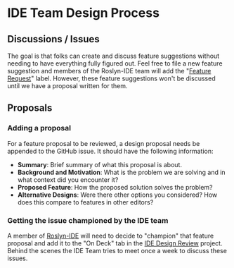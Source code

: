 # IDE Team Design Process

## Discussions / Issues

The goal is that folks can create and discuss feature suggestions without needing to have everything fully figured out. Feel free to file a new feature suggestion and members of the Roslyn-IDE team will add the "[Feature Request](https://github.com/dotnet/roslyn/issues?=is%3Aissue+is%3Aopen+sort%3Aupdated-desc+label%3A%22Feature+Request%22)" label. However, these feature suggestions won't be discussed until we have a proposal written for them.

## Proposals

### Adding a proposal

For a feature proposal to be reviewed, a design proposal needs be appended to the GitHub issue. It should have the following information:

- **Summary**: Brief summary of what this proposal is about.
- **Background and Motivation**: What is the problem we are solving and in what context did you encounter it?
- **Proposed Feature**: How the proposed solution solves the problem?
- **Alternative Designs**: Were there other options you considered? How does this compare to features in other editors?

### Getting the issue championed by the IDE team

A member of [Roslyn-IDE](https://github.com/orgs/dotnet/teams/roslyn-ide) will need to decide to "champion" that feature proposal and add it to the "On Deck" tab in the [IDE Design Review](ttps://github.com/dotnet/roslyn/projects/40) project. Behind the scenes the IDE Team tries to meet once a week to discuss these issues.
